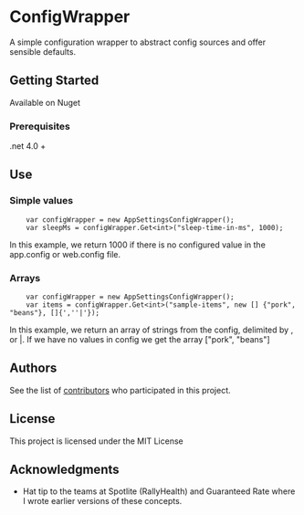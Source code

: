 # ConfigWrapper	

A simple configuration wrapper to abstract config sources and offer sensible defaults.

## Getting Started

Available on Nuget

### Prerequisites

.net 4.0 + 

## Use
### Simple values
``` 
	var configWrapper = new AppSettingsConfigWrapper();
	var sleepMs = configWrapper.Get<int>("sleep-time-in-ms", 1000);
```

In this example, we return 1000 if there is no configured value in the app.config or web.config file.

### Arrays

``` 
	var configWrapper = new AppSettingsConfigWrapper();
	var items = configWrapper.Get<int>("sample-items", new [] {"pork", "beans"}, []{',''|'});
```
In this example, we return an array of strings from the config, delimited by , or |.  If we have no values in config we get the array ["pork", "beans"]


## Authors

See the list of [contributors](https://github.com/brianbegy/ConfigWrapper/contributors) who participated in this project.

## License

This project is licensed under the MIT License 

## Acknowledgments

* Hat tip to the teams at Spotlite (RallyHealth) and Guaranteed Rate where I wrote earlier versions of these concepts.
